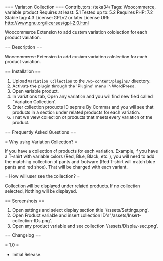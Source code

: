 === Variation Collection ===
Contributors: (teka34)
Tags: Woocommerce, variable product
Requires at least: 5.1
Tested up to: 5.2
Requires PHP: 7.2
Stable tag: 4.3
License: GPLv2 or later
License URI: http://www.gnu.org/licenses/gpl-2.0.html
 
Woocommerce Extension to add custom variation cololection for each product variation.
 
== Description ==

Woocommerce Extension to add custom variation cololection for each product variation.

 
== Installation ==
 

 
1. Upload `Variation Collection` to the `/wp-content/plugins/` directory.
2. Activate the plugin through the 'Plugins' menu in WordPress.
3. Open variable product.
4. In variations tab, Open any variation and you will find new field called "Variation Collection".
5. Enter collection products ID seprate By Commas and you will see that products in a section under related products for each variation.
6. That will view collection of products that meets every variation of the product.


 
== Frequently Asked Questions ==
 
= Why using Variation Collection? =
 
If you have a collection of products for each variation. Example, If you have a T-shirt with variable colors (Red, Blue, Black, etc..), you will need to add the matching collection of pants and footware (Red T-shirt will match blue pants and red shoe). That will be changed with each variant.
 
= How will user see the collection? =
 
Collection will be displayed under related products. If no collection selected, Nothing will be displayed.
 
== Screenshots ==
 
1. Open settings and select display section title '/assets/Settings.png'.
2. Open Product variable and insert collection ID's '/assets/Insert-collection-IDs.png'.
3. Open any product variable and see collection '/assets/Display-sec.png'.
 
== Changelog ==
 
= 1.0 =
* Initial Release.

